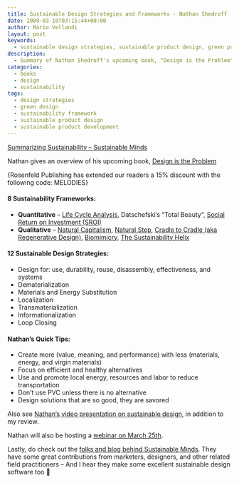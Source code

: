 ```yaml
---
title: Sustainable Design Strategies and Frameworks - Nathan Shedroff
date: 2009-03-10T03:15:44+00:00
author: Mario Vellandi
layout: post
keywords:
  - sustainable design strategies, sustainable product design, green product development, sustainability frameworks, nathan shedroff, design philosophy, sustainable solutions
description:
  - Summary of Nathan Shedroff's upcoming book, "Design is the Problem". Covers sustainability frameworks, sustainable design strategies, and quick tips for effective design
categories:
  - books
  - design
  - sustainability
tags:
  - design strategies
  - green design
  - sustainability framework
  - sustainable product design
  - sustainable product development
---
```

<a rel="nofollow" href="http://www.sustainableminds.com/blog/summarizing-sustainability">Summarizing Sustainability &#8211; Sustainable Minds</a>

Nathan gives an overview of his upcoming book, <a rel="nofollow" href="http://rosenfeldmedia.com/books/sustainable-design/">Design is the Problem</a>

{Rosenfeld Publishing has extended our readers a 15% discount with the following code: MELODIES}

#### 8 Sustainability Frameworks:

  * __Quantitative__ &#8211; [Life Cycle Analysis](http://en.wikipedia.org/wiki/Life_Cycle_Analysis), Datschefski&#8217;s &#8220;Total Beauty&#8221;, [Social Return on Investment (SROI)](http://en.wikipedia.org/wiki/Social_Return_on_Investment)
  * __Qualitative__ &#8211; [Natural Capitalism](http://en.wikipedia.org/wiki/Natural_Capitalism), [Natural Step](http://en.wikipedia.org/wiki/Natural_Step), [Cradle to Cradle (aka Regenerative Design)](http://en.wikipedia.org/wiki/Cradle_to_Cradle), [Biomimicry](http://en.wikipedia.org/wiki/Biomimicry), [The Sustainability Helix](http://www.cmcusa.org/initiatives/helixmain.cfm)

#### 12 Sustainable Design Strategies:

  * Design for: use, durability, reuse, disassembly, effectiveness, and systems
  * Dematerialization
  * Materials and Energy Substitution
  * Localization
  * Transmaterialization
  * Informationalization
  * Loop Closing

#### Nathan&#8217;s Quick Tips:

  * Create more (value, meaning, and performance) with less (materials, energy, and virgin materials)
  * Focus on efficient and healthy alternatives
  * Use and promote local energy, resources and labor to reduce transportation
  * Don&#8217;t use PVC unless there is no alternative
  * Design solutions that are so good, they are savored

Also see [Nathan&#8217;s video presentation on sustainable design](../sustainable-designer-nathan-shedroff/), in addition to my review.

Nathan will also be hosting a [webinar on March 25th](http://www.rosenfeldmedia.com/webinars/sustainable-design-webinar/).

Lastly, do check out the [folks and blog behind Sustainable Minds](http://www.sustainableminds.com/blog/). They have some great contributions from marketers, designers, and other related field practitioners &#8211; And I hear they make some excellent sustainable design software too 🙂
